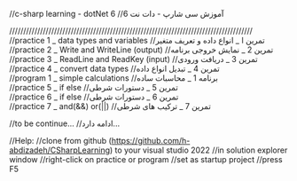 //c-sharp learning - dotNet 6                   //آموزش سی شارپ - دات نت 6

///////////////////////////////////////////////////////////////////////////////////////
//practice 1 _ data types and variables          //تمرین ا _ انواع داده و تعریف متغیر
//practice 2 _ Write and WriteLine (output)     //تمرین 2 _       نمایش خروجی برنامه   
//practice 3 _ ReadLine and ReadKey (input)     //تمرین 3 _             دریافت ورودی   
//practice 4 _ convert data types               //تمرین 4 _         تبدیل انواع داده   
//program 1 _ simple calculations               //برنامه 1 _             محاسبات ساده  
//practice 5 _ if else                         //تمرین 5 _              دستورات شرطی   
//practice 6 _ if else                         //تمرین 6 _              دستورات شرطی   
//practice 7 _ and(&&) or(||)                  //تمرین 7 _            ترکیب های شرطی   


//to be continue...                             //ادامه دارد...







//Help:
//clone from github (https://github.com/h-abdizadeh/CSharpLearning) to your visual studio 2022
//in solution explorer window
//right-click on practice or program
//set as startup project
//press F5
